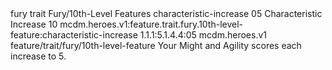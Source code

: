 <ability>
  <metadata>
    <class>fury</class>
    <feature_type>trait</feature_type>
    <file_dpath>Fury/10th-Level Features</file_dpath>
    <item_id>characteristic-increase</item_id>
    <item_index>05</item_index>
    <item_name>Characteristic Increase</item_name>
    <level>10</level>
    <scc>mcdm.heroes.v1:feature.trait.fury.10th-level-feature:characteristic-increase</scc>
    <scdc>1.1.1:5.1.4.4:05</scdc>
    <source>mcdm.heroes.v1</source>
    <type>feature/trait/fury/10th-level-feature</type>
  </metadata>
  <effects>
    <effect type="mundane">Your Might and Agility scores each increase to 5.</effect>
  </effects>
</ability>
